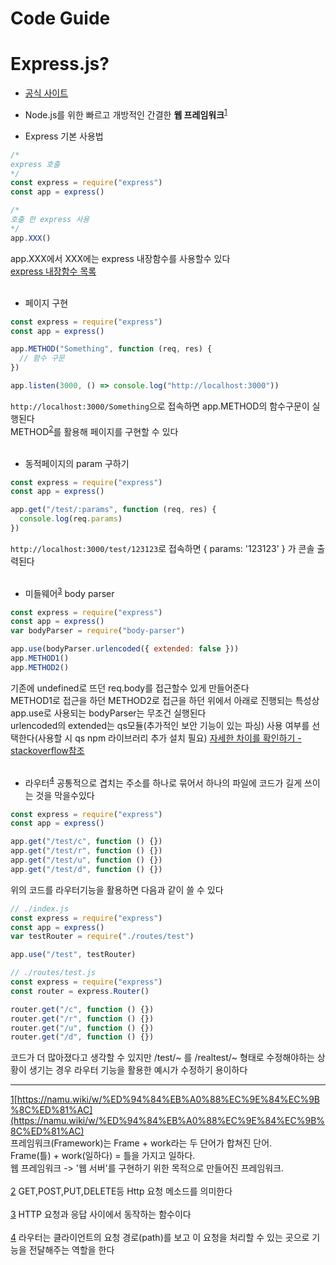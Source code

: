 # Code Guide

# Express.js?

- [공식 사이트](https://expressjs.com)
- Node.js를 위한 빠르고 개방적인 간결한 **웹 프레임워크**<sup>[1](#footnote1)</sup>

- Express 기본 사용법

```js
/*
express 호출
*/
const express = require("express")
const app = express()

/*
호출 한 express 사용
*/
app.XXX()
```

app.XXX에서 XXX에는 express 내장함수를 사용할수 있다<br/>
[express 내장함수 목록](https://expressjs.com/ko/4x/api.html)<br/><br/>

- 페이지 구현

```js
const express = require("express")
const app = express()

app.METHOD("Something", function (req, res) {
  // 함수 구문
})

app.listen(3000, () => console.log("http://localhost:3000"))
```

`http://localhost:3000/Something`으로 접속하면 app.METHOD의 함수구문이 실행된다<br/>
METHOD<sup>[2](#footnote2)</sup>를 활용해 페이지를 구현할 수 있다<br/><br/>

- 동적페이지의 param 구하기

```js
const express = require("express")
const app = express()

app.get("/test/:params", function (req, res) {
  console.log(req.params)
})
```

`http://localhost:3000/test/123123`로 접속하면
{ params: '123123' } 가 콘솔 출력된다<br/><br/>

- 미들웨어<sup>[3](#footnote3)</sup> body parser

```js
const express = require("express")
const app = express()
var bodyParser = require("body-parser")

app.use(bodyParser.urlencoded({ extended: false }))
app.METHOD1()
app.METHOD2()
```

기존에 undefined로 뜨던 req.body를 접근할수 있게 만들어준다<br/>
METHOD1로 접근을 하던 METHOD2로 접근을 하던 위에서 아래로 진행되는 특성상 app.use로 사용되는 bodyParser는 무조건 실행된다<br/>
urlencoded의 extended는 qs모듈(추가적인 보안 기능이 있는 파싱) 사용 여부를 선택한다(사용할 시 qs npm 라이브러리 추가 설치 필요) [자세한 차이를 확인하기 - stackoverflow참조](https://stackoverflow.com/questions/29960764/what-does-extended-mean-in-express-4-0/45690436#45690436)<br/><br/>

- 라우터<sup>[4](#footnote4)</sup>
  공통적으로 겹치는 주소를 하나로 묶어서 하나의 파일에 코드가 길게 쓰이는 것을 막을수있다

```js
const express = require("express")
const app = express()

app.get("/test/c", function () {})
app.get("/test/r", function () {})
app.get("/test/u", function () {})
app.get("/test/d", function () {})
```

위의 코드를 라우터기능을 활용하면 다음과 같이 쓸 수 있다

```js
// ./index.js
const express = require("express")
const app = express()
var testRouter = require("./routes/test")

app.use("/test", testRouter)

// ./routes/test.js
const express = require("express")
const router = express.Router()

router.get("/c", function () {})
router.get("/r", function () {})
router.get("/u", function () {})
router.get("/d", function () {})
```

코드가 더 많아졌다고 생각할 수 있지만 /test/~ 를 /realtest/~ 형태로 수정해야하는 상황이 생기는 경우 라우터 기능을 활용한 예시가 수정하기 용이하다<br/>

---

<u><a name="footnote1">1</a></u>[https://namu.wiki/w/%ED%94%84%EB%A0%88%EC%9E%84%EC%9B%8C%ED%81%AC](https://namu.wiki/w/%ED%94%84%EB%A0%88%EC%9E%84%EC%9B%8C%ED%81%AC)<br/>
프레임워크(Framework)는 Frame + work라는 두 단어가 합쳐진 단어.<br/>
Frame(틀) + work(일하다) = 틀을 가지고 일하다.<br/>
웹 프레임워크 -> '웹 서버'를 구현하기 위한 목적으로 만들어진 프레임워크.<br/><br/>
<u><a name="footnote2">2</a></u> GET,POST,PUT,DELETE등 Http 요청 메소드를 의미한다<br/><br/>
<u><a name="footnote3">3</a></u> HTTP 요청과 응답 사이에서 동작하는 함수이다<br/><br/>
<u><a name="footnote4">4</a></u> 라우터는 클라이언트의 요청 경로(path)를 보고 이 요청을 처리할 수 있는 곳으로 기능을 전달해주는 역할을 한다<br/>
